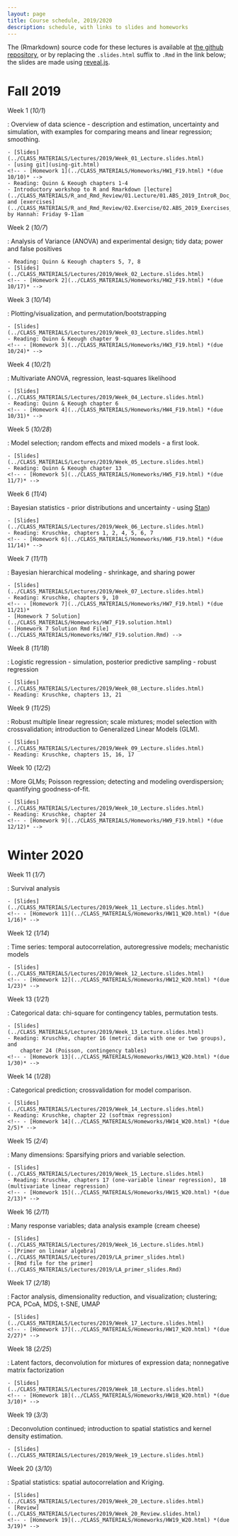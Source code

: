 ```yaml
---
layout: page
title: Course schedule, 2019/2020
description: schedule, with links to slides and homeworks
---
```


The (Rmarkdown) source code for these lectures is available at [the github repository](https://github.com/UO-Biostats/UO_ABS),
or by replacing the `.slides.html` suffix to `.Rmd` in the link below;
the slides are made using [reveal.js](https://github.com/hakimel/reveal.js/).

# Fall 2019

Week 1 (*10/1*)

: Overview of data science - description and estimation, uncertainty and simulation,
    with examples for comparing means and linear regression; smoothing.

    - [Slides](../CLASS_MATERIALS/Lectures/2019/Week_01_Lecture.slides.html)
    - [using git](using-git.html)
    <!-- - [Homework 1](../CLASS_MATERIALS/Homeworks/HW1_F19.html) *(due 10/10)* -->
    - Reading: Quinn & Keough chapters 1-4
    - Introductory workshop to R and Rmarkdown [lecture](../CLASS_MATERIALS/R_and_Rmd_Review/01.Lecture/01.ABS_2019_IntroR_Doc_Lecture.html) and [exercises](../CLASS_MATERIALS/R_and_Rmd_Review/02.Exercise/02.ABS_2019_Exercises_for_R_Review.html), by Hannah: Friday 9-11am

Week 2 (*10/7*)

: Analysis of Variance (ANOVA) and experimental design; tidy data; power and false positives

    - Reading: Quinn & Keough chapters 5, 7, 8
    - [Slides](../CLASS_MATERIALS/Lectures/2019/Week_02_Lecture.slides.html)
    <!-- - [Homework 2](../CLASS_MATERIALS/Homeworks/HW2_F19.html) *(due 10/17)* -->

Week 3 (*10/14*)

: Plotting/visualization, and permutation/bootstrapping

    - [Slides](../CLASS_MATERIALS/Lectures/2019/Week_03_Lecture.slides.html)
    - Reading: Quinn & Keough chapter 9
    <!-- - [Homework 3](../CLASS_MATERIALS/Homeworks/HW3_F19.html) *(due 10/24)* -->

Week 4 (*10/21*)

: Multivariate ANOVA, regression, least-squares likelihood

    - [Slides](../CLASS_MATERIALS/Lectures/2019/Week_04_Lecture.slides.html)
    - Reading: Quinn & Keough chapter 6
    <!-- - [Homework 4](../CLASS_MATERIALS/Homeworks/HW4_F19.html) *(due 10/31)* -->

Week 5 (*10/28*)

: Model selection; random effects and mixed models - a first look.

    - [Slides](../CLASS_MATERIALS/Lectures/2019/Week_05_Lecture.slides.html)
    - Reading: Quinn & Keough chapter 13
    <!-- - [Homework 5](../CLASS_MATERIALS/Homeworks/HW5_F19.html) *(due 11/7)* -->

Week 6 (*11/4*)

: Bayesian statistics - prior distributions and uncertainty - using [Stan](https://mc-stan.org))

    - [Slides](../CLASS_MATERIALS/Lectures/2019/Week_06_Lecture.slides.html)
    - Reading: Kruschke, chapters 1, 2, 4, 5, 6, 7
    <!-- - [Homework 6](../CLASS_MATERIALS/Homeworks/HW6_F19.html) *(due 11/14)* -->

Week 7 (*11/11*)

: Bayesian hierarchical modeling - shrinkage, and sharing power

    - [Slides](../CLASS_MATERIALS/Lectures/2019/Week_07_Lecture.slides.html)
    - Reading: Kruschke, chapters 9, 10
    <!-- - [Homework 7](../CLASS_MATERIALS/Homeworks/HW7_F19.html) *(due 11/21)*
    - [Homework 7 Solution](../CLASS_MATERIALS/Homeworks/HW7_F19.solution.html)
    - [Homework 7 Solution Rmd File](../CLASS_MATERIALS/Homeworks/HW7_F19.solution.Rmd) -->

Week 8 (*11/18*)

: Logistic regression - simulation, posterior predictive sampling - robust regression

    - [Slides](../CLASS_MATERIALS/Lectures/2019/Week_08_Lecture.slides.html)
    - Reading: Kruschke, chapters 13, 21

Week 9 (*11/25*)

: Robust multiple linear regression; scale mixtures; model selection with crossvalidation; introduction to Generalized Linear Models (GLM).

    - [Slides](../CLASS_MATERIALS/Lectures/2019/Week_09_Lecture.slides.html)
    - Reading: Kruschke, chapters 15, 16, 17

Week 10 (*12/2*)

: More GLMs; Poisson regression; detecting and modeling overdispersion; quantifying goodness-of-fit.

    - [Slides](../CLASS_MATERIALS/Lectures/2019/Week_10_Lecture.slides.html)
    - Reading: Kruschke, chapter 24
    <!-- - [Homework 9](../CLASS_MATERIALS/Homeworks/HW9_F19.html) *(due 12/12)* -->


# Winter 2020

Week 11 (*1/7*)

: Survival analysis

    - [Slides](../CLASS_MATERIALS/Lectures/2019/Week_11_Lecture.slides.html)
    <!-- - [Homework 11](../CLASS_MATERIALS/Homeworks/HW11_W20.html) *(due 1/16)* -->

Week 12 (*1/14*)

: Time series: temporal autocorrelation, autoregressive models; mechanistic models

    - [Slides](../CLASS_MATERIALS/Lectures/2019/Week_12_Lecture.slides.html)
    <!-- - [Homework 12](../CLASS_MATERIALS/Homeworks/HW12_W20.html) *(due 1/23)* -->


Week 13 (*1/21*)

: Categorical data: chi-square for contingency tables, permutation tests.

    - [Slides](../CLASS_MATERIALS/Lectures/2019/Week_13_Lecture.slides.html)
    - Reading: Kruschke, chapter 16 (metric data with one or two groups), and
        chapter 24 (Poisson, contingency tables)
    <!-- - [Homework 13](../CLASS_MATERIALS/Homeworks/HW13_W20.html) *(due 1/30)* -->

Week 14 (*1/28*)

: Categorical prediction; crossvalidation for model comparison.

    - [Slides](../CLASS_MATERIALS/Lectures/2019/Week_14_Lecture.slides.html)
    - Reading: Kruschke, chapter 22 (softmax regression)
    <!-- - [Homework 14](../CLASS_MATERIALS/Homeworks/HW14_W20.html) *(due 2/5)* -->

Week 15 (*2/4*)

: Many dimensions: Sparsifying priors and variable selection.

    - [Slides](../CLASS_MATERIALS/Lectures/2019/Week_15_Lecture.slides.html)
    - Reading: Kruschke, chapters 17 (one-variable linear regression), 18 (multivariate linear regression)
    <!-- - [Homework 15](../CLASS_MATERIALS/Homeworks/HW15_W20.html) *(due 2/13)* -->

Week 16 (*2/11*)

: Many response variables; data analysis example (cream cheese)

    - [Slides](../CLASS_MATERIALS/Lectures/2019/Week_16_Lecture.slides.html)
    - [Primer on linear algebra](../CLASS_MATERIALS/Lectures/2019/LA_primer_slides.html)
    - [Rmd file for the primer](../CLASS_MATERIALS/Lectures/2019/LA_primer_slides.Rmd)

Week 17 (*2/18*)

: Factor analysis, dimensionality reduction, and visualization; clustering; PCA, PCoA, MDS, t-SNE, UMAP

    - [Slides](../CLASS_MATERIALS/Lectures/2019/Week_17_Lecture.slides.html)
    <!-- - [Homework 17](../CLASS_MATERIALS/Homeworks/HW17_W20.html) *(due 2/27)* -->

Week 18 (*2/25*)

: Latent factors, deconvolution for mixtures of expression data; nonnegative matrix factorization

    - [Slides](../CLASS_MATERIALS/Lectures/2019/Week_18_Lecture.slides.html)
    <!-- - [Homework 18](../CLASS_MATERIALS/Homeworks/HW18_W20.html) *(due 3/10)* -->

Week 19 (*3/3*)

: Deconvolution continued; introduction to spatial statistics and kernel density estimation.

    - [Slides](../CLASS_MATERIALS/Lectures/2019/Week_19_Lecture.slides.html)

Week 20 (*3/10*)

: Spatial statistics: spatial autocorrelation and Kriging.

    - [Slides](../CLASS_MATERIALS/Lectures/2019/Week_20_Lecture.slides.html)
    - [Review](../CLASS_MATERIALS/Lectures/2019/Week_20_Review.slides.html)
    <!-- - [Homework 19](../CLASS_MATERIALS/Homeworks/HW19_W20.html) *(due 3/19)* -->
